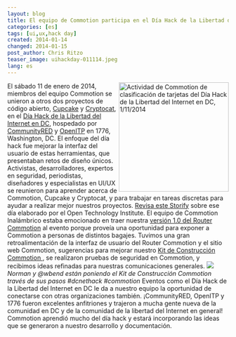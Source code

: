```yaml
---
layout: blog
title: El equipo de Commotion participa en el Día Hack de la Libertad del Internet en DC
categories: [es]
tags: [ui,ux,hack day]
created: 2014-01-14
changed: 2014-01-15
post_author: Chris Ritzo
teaser_image: uihackday-011114.jpeg
lang: es
---
```

  <img alt="Actividad de Commotion de clasificación de tarjetas del Día Hack de la Libertad del Internet en DC, 1/11/2014" class="media-image attr__typeof__foaf:Image img__fid__746 img__view_mode__media_original attr__format__media_original" src="/files/uihackday-011114.jpeg" style="width: 250px; height: 249px; float: right;" typeof="foaf:Image" />
El sábado 11 de enero de 2014, miembros del equipo Commotion se unieron a otros dos proyectos de código abierto, <a href="http://cupcakebridge.com/">Cupcake</a> y <a href="https://crypto.cat/">Cryptocat</a>, en el <a href="https://www.openitp.org/blog/dc-hackathon-for-security-privacy-tools-on-jan-11-2014.html">Día Hack de la Libertad del Internet en DC</a>, hospedado por <a href="http://www.communityred.org/">CommunityRED</a> y <a href="https://openitp.org/">OpenITP</a> en 1776, Washington, DC.<!--more--> El enfoque del día hack fue mejorar la interfaz del usuario de estas herramientas, que presentaban retos de diseño únicos. Activistas, desarrolladores, expertos en seguridad, periodistas, diseñadores y especialistas en UI/UX se reunieron para aprender acerca de Commotion, Cupcake y Cryptocat, y para trabajar en tareas discretas para ayudar a realizar mejor nuestros proyectos. <a href="http://storify.com/OTI/dc-internet-freedom-hackathon">Revisa este Storify</a> sobre ese día elaborado por el Open Technology Institute.
El equipo de Commotion Inalámbrico estaba emocionado en traer nuestra <a href="/blog/commotion-router-v1-release-notes">versión 1.0 del Router Commotion</a> al evento porque proveía una oportunidad para exponer a Commotion a personas de distintos bagajes. Tuvimos una gran retroalimentación de la interfaz de usuario del Router Commotion y el sitio web Commotion, sugerencias para mejorar nuestro <a href="/docs/cck/">Kit de Construcción Commotion </a>, se realizaron pruebas de seguridad en Commotion, y recibimos ideas refinadas para nuestras comunicaciones generales.
<img src="http://i.embed.ly/1/display/resize?key=1e6a1a1efdb011df84894040444cdc60&amp;url=http%3A%2F%2Fdistilleryimage7.s3.amazonaws.com%2F2da5fc7e7af211e3b0391231e80ea787_8.jpg&amp;width=490" /><br />
<em>Norman y @wbend están poniendo el Kit de Construcción Commotion través de sus pasos #dcnethack #commotion</em>
Eventos como el Día Hack de la Libertad del Internet en DC le da a nuestro equipo la oportunidad de conectarse con otras organizaciones también. ¡CommunityRED, OpenITP y 1776 fueron excelentes anfitriones y trajeron a mucha gente nueva de la comunidad en DC y de la comunidad de la libertad del Internet en general! Commotion aprendió mucho del día hack y estará incorporando las ideas que se generaron a nuestro desarrollo y documentación.
 
